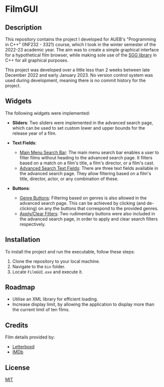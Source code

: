 # FilmGUI

## Description

This repository contains the project I developed for AUEB's "Programming in C++" (INF232 - 3321) course, which I took in the winter semester of the 2022-23 academic year. The aim was to create a simple graphical interface for a hypothetical film browser, while making sole use of the [SGG library](https://github.com/cgaueb/sgg) in C++ for all graphical purposes.

This project was developed over a little less than 2 weeks between late December 2022 and early January 2023. No version control system was used during development, meaning there is no commit history for the project.

## Widgets

The following widgets were implemented:

- **Sliders**: Two sliders were implemented in the advanced search page, which can be used to set custom lower and upper bounds for the release year of a film.

- **Text Fields**:
  - <u>Main Menu Search Bar</u>: The main menu search bar enables a user to filter films without heading to the advanced search page. It filters based on a match on a film's title, a film's director, or a film's cast.
  - <u>Advanced Search Text Fields</u>: There are three text fields available in the advanced search page. They allow filtering based on a film's title, director, actor, or any combination of these.
- **Buttons**:
  - <u>Genre Buttons</u>: Filtering based on genres is also allowed in the advanced search page. This can be achieved by clicking (and de-clicking) on any the buttons that correspond to the provided genres.
  - <u>Apply/Clear Filters</u>: Two rudimentary buttons were also included in the advanced search page, in order to apply and clear search filters respectively.

## Installation

To install the project and run the executable, follow these steps:

1. Clone the repository to your local machine.
2. Navigate to the `bin` folder.
3. Locate `FilmGUI.exe` and execute it.

## Roadmap

- Utilise an XML library for efficient loading.
- Increase display limit, by allowing the application to display more than the current limit of ten films.

## Credits

Film details provided by:

- [Letterboxd](https://letterboxd.com/)
- [IMDb](https://www.imdb.com/)

## License

[MIT](https://choosealicense.com/licenses/mit/)
